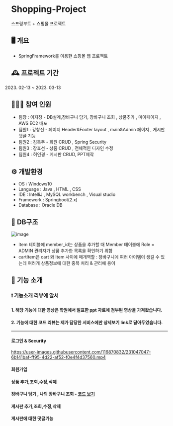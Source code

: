 # Shopping-Project 
스프링부트 + 쇼핑몰 프로젝트

## 🖥️ 개요
- SpringFramework를 이용한 쇼핑몰 웹 프로젝트


## 🕰️ 프로젝트 기간
   2023. 02-13 ~ 2023. 03-13


## 🧑‍🤝‍🧑 참여 인원
- 팀장 : 이지창 - DB설계,장바구니 담기, 장바구니 조회 , 상품추가 , 마이페이지 , AWS EC2 배포
- 팀원1 : 강창신 - 페이지 Header&Footer layout , main&Admin 페이지 , 게시판 댓글 기능
- 팀원2 : 김득주 - 회원 CRUD , Spring Security
- 팀원3 : 장효선 - 상품 CRUD , 전체적인 디자인 수정
- 팀원4 : 허인경 - 게시판 CRUD, PPT제작


## ⚙️ 개발환경
- OS : Windows10
- Language : Java , HTML , CSS
- IDE : IntelliJ , MySQL workbench , Visual studio
- Framework : Springboot(2.x)
- Database : Oracle DB

## 📰 DB구조

![image](https://user-images.githubusercontent.com/116870832/231031994-045dab5d-5dba-4dd1-94a9-3762488410a8.png)

* Item 테이블에 member_id는 상품을 추가할 때 Member 테이블에 Role = ADMIN 관리자가 상품 추가한 목록을 확인하기 위함
* cartItem은 cart 와 Item 사이에 매개역할 : 장바구니에 여러 아이템이 생길 수 있는데 여러개 상품정보에 대한 중복 처리 & 관리에 용이

## 🔧 기능 소개
###  ❗ 기능소개 리뷰에 앞서
#### 1. 해당 기능에 대한 영상은 학원에서 발표한 ppt 자료에 첨부된 영상을 가져왔습니다.
#### 2. 기능에 대한 코드 리뷰는 제가 담당한 서비스에만 상세보기 link로 달아두었습니다.
---

#### 로그인 & Security

https://user-images.githubusercontent.com/116870832/231047047-6b141baf-ff95-4d22-af52-f0e4f4d37560.mp4




#### 회원가입



#### 상품 추가,조회,수정,삭제

#### 장바구니 담기 , 나의 장바구니 조회 - [코드 보기](https://github.com/jichang-lee/Mixtape-shopping/wiki/%EC%9E%A5%EB%B0%94%EA%B5%AC%EB%8B%88-%EA%B8%B0%EB%8A%A5)

#### 게시판 추가,조회,수정,삭제

#### 게시판에 대한 댓글기능



